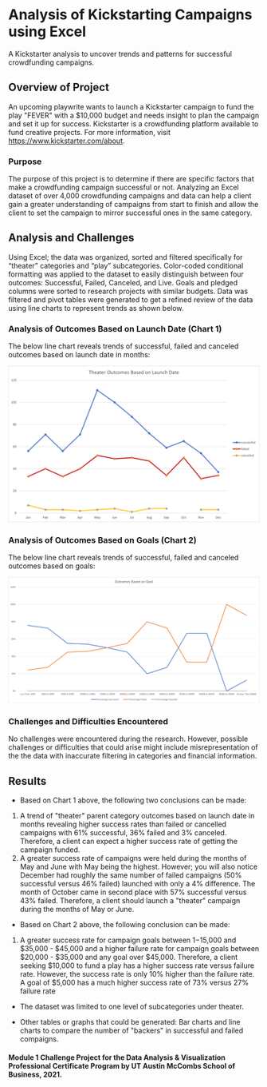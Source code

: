 # Analysis of Kickstarting Campaigns using Excel
A Kickstarter analysis to uncover trends and patterns for successful crowdfunding campaigns.

## Overview of Project
An upcoming playwrite wants to launch a Kickstarter campaign to fund the play "FEVER" with a $10,000 budget and needs insight to plan the campaign and set it up for success. Kickstarter is a crowdfunding platform available to fund creative projects. For more information, visit https://www.kickstarter.com/about. 

### Purpose
The purpose of this project is to determine if there are specific factors that make a crowdfunding campaign successful or not. Analyzing an Excel dataset of over 4,000 crowdfunding campaigns and data can help a client gain a greater understanding of campaigns from start to finish and allow the client to set the campaign to mirror successful ones in the same category.

## Analysis and Challenges
Using Excel; the data was organized, sorted and filtered specifically for “theater” categories and “play” subcategories. Color-coded conditional formatting was applied to the dataset to easily distinguish between four outcomes: Successful, Failed, Canceled, and Live. Goals and pledged columns were sorted to research projects with similar budgets. Data was filtered and pivot tables were generated to get a refined review of the data using line charts to represent trends as shown below.

### Analysis of Outcomes Based on Launch Date (Chart 1)
The below line chart reveals trends of successful, failed and canceled outcomes based on launch date in months:

![Theater_Outcomes_vs_Launch.png](https://github.com/KimberlyCrawford/Kickstarter-Analysis/blob/main/Theater_Outcomes_vs_Launch.png)

### Analysis of Outcomes Based on Goals (Chart 2)
The below line chart reveals trends of successful, failed and canceled outcomes based on goals:

![Outcomes_vs_Goals.png](https://github.com/KimberlyCrawford/Kickstarter-Analysis/blob/main/Outcomes_vs_Goals.png)

### Challenges and Difficulties Encountered
No challenges were encountered during the research. However, possible challenges or difficulties that could arise might include misrepresentation of the the data with inaccurate 
filtering in categories and financial information.

## Results

- Based on Chart 1 above, the following two conclusions can be made:
1. A trend of "theater" parent category outcomes based on launch date in months revealing higher success rates than failed or cancelled campaigns with 61% successful, 36% failed and 3% canceled. Therefore, a client can expect a higher success rate of getting the campaign funded.
2. A greater success rate of campaigns were held during the months of May and June with May being the highest. However; you will also notice December had roughly the same number of failed campaigns (50% successful versus 46% failed) launched with only a 4% difference. The month of October came in second place with 57% successful versus 43% failed. Therefore, a client should launch a "theater" campaign during the months of May or June.

- Based on Chart 2 above, the following conclusion can be made:
1. A greater success rate for campaign goals between $1-$15,000 and $35,000 - $45,000 and a higher failure rate for campaign goals between $20,000 - $35,000 and any goal over $45,000. Therefore, a client seeking $10,000 to fund a play has a higher success rate versus failure rate. However, the success rate is only 10% higher than the failure rate. A goal of $5,000 has a much higher success rate of 73% versus 27% failure rate

- The dataset was limited to one level of subcategories under theater.

- Other tables or graphs that could be generated: Bar charts and line charts to compare the number of "backers" in successful and failed compaigns.

#### Module 1 Challenge Project for the Data Analysis & Visualization Professional Certificate Program by UT Austin McCombs School of Business, 2021.
